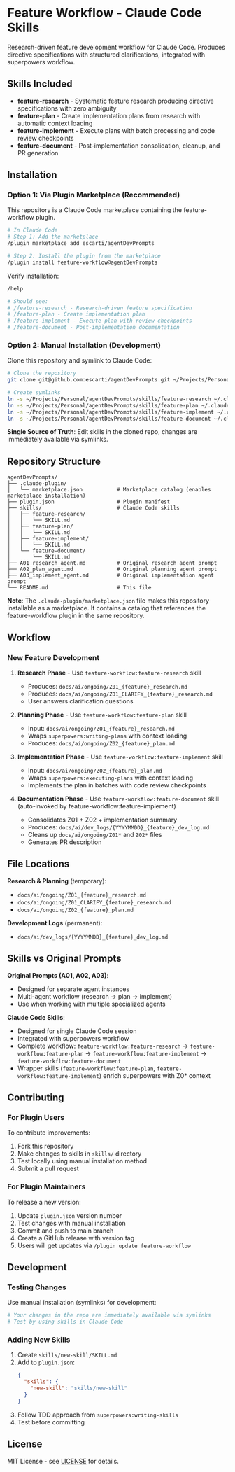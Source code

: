 # Feature Workflow - Claude Code Skills

Research-driven feature development workflow for Claude Code. Produces directive specifications with structured clarifications, integrated with superpowers workflow.

## Skills Included

- **feature-research** - Systematic feature research producing directive specifications with zero ambiguity
- **feature-plan** - Create implementation plans from research with automatic context loading
- **feature-implement** - Execute plans with batch processing and code review checkpoints
- **feature-document** - Post-implementation consolidation, cleanup, and PR generation

## Installation

### Option 1: Via Plugin Marketplace (Recommended)

This repository is a Claude Code marketplace containing the feature-workflow plugin.

```bash
# In Claude Code
# Step 1: Add the marketplace
/plugin marketplace add escarti/agentDevPrompts

# Step 2: Install the plugin from the marketplace
/plugin install feature-workflow@agentDevPrompts
```

Verify installation:
```bash
/help

# Should see:
# /feature-research - Research-driven feature specification
# /feature-plan - Create implementation plan
# /feature-implement - Execute plan with review checkpoints
# /feature-document - Post-implementation documentation
```

### Option 2: Manual Installation (Development)

Clone this repository and symlink to Claude Code:

```bash
# Clone the repository
git clone git@github.com:escarti/agentDevPrompts.git ~/Projects/Personal/agentDevPrompts

# Create symlinks
ln -s ~/Projects/Personal/agentDevPrompts/skills/feature-research ~/.claude/skills/feature-research
ln -s ~/Projects/Personal/agentDevPrompts/skills/feature-plan ~/.claude/skills/feature-plan
ln -s ~/Projects/Personal/agentDevPrompts/skills/feature-implement ~/.claude/skills/feature-implement
ln -s ~/Projects/Personal/agentDevPrompts/skills/feature-document ~/.claude/skills/feature-document
```

**Single Source of Truth**: Edit skills in the cloned repo, changes are immediately available via symlinks.

## Repository Structure

```
agentDevPrompts/
├── .claude-plugin/
│   └── marketplace.json           # Marketplace catalog (enables marketplace installation)
├── plugin.json                    # Plugin manifest
├── skills/                        # Claude Code skills
│   ├── feature-research/
│   │   └── SKILL.md
│   ├── feature-plan/
│   │   └── SKILL.md
│   ├── feature-implement/
│   │   └── SKILL.md
│   └── feature-document/
│       └── SKILL.md
├── A01_research_agent.md          # Original research agent prompt
├── A02_plan_agent.md              # Original planning agent prompt
├── A03_implement_agent.md         # Original implementation agent prompt
└── README.md                      # This file
```

**Note**: The `.claude-plugin/marketplace.json` file makes this repository installable as a marketplace. It contains a catalog that references the feature-workflow plugin in the same repository.

## Workflow

### New Feature Development

1. **Research Phase** - Use `feature-workflow:feature-research` skill
   - Produces: `docs/ai/ongoing/Z01_{feature}_research.md`
   - Produces: `docs/ai/ongoing/Z01_CLARIFY_{feature}_research.md`
   - User answers clarification questions

2. **Planning Phase** - Use `feature-workflow:feature-plan` skill
   - Input: `docs/ai/ongoing/Z01_{feature}_research.md`
   - Wraps `superpowers:writing-plans` with context loading
   - Produces: `docs/ai/ongoing/Z02_{feature}_plan.md`

3. **Implementation Phase** - Use `feature-workflow:feature-implement` skill
   - Input: `docs/ai/ongoing/Z02_{feature}_plan.md`
   - Wraps `superpowers:executing-plans` with context loading
   - Implements the plan in batches with code review checkpoints

4. **Documentation Phase** - Use `feature-workflow:feature-document` skill (auto-invoked by feature-workflow:feature-implement)
   - Consolidates Z01 + Z02 + implementation summary
   - Produces: `docs/ai/dev_logs/{YYYYMMDD}_{feature}_dev_log.md`
   - Cleans up `docs/ai/ongoing/Z01*` and `Z02*` files
   - Generates PR description

## File Locations

**Research & Planning** (temporary):
- `docs/ai/ongoing/Z01_{feature}_research.md`
- `docs/ai/ongoing/Z01_CLARIFY_{feature}_research.md`
- `docs/ai/ongoing/Z02_{feature}_plan.md`

**Development Logs** (permanent):
- `docs/ai/dev_logs/{YYYYMMDD}_{feature}_dev_log.md`

## Skills vs Original Prompts

**Original Prompts (A01, A02, A03)**:
- Designed for separate agent instances
- Multi-agent workflow (research → plan → implement)
- Use when working with multiple specialized agents

**Claude Code Skills**:
- Designed for single Claude Code session
- Integrated with superpowers workflow
- Complete workflow: `feature-workflow:feature-research` → `feature-workflow:feature-plan` → `feature-workflow:feature-implement` → `feature-workflow:feature-document`
- Wrapper skills (`feature-workflow:feature-plan`, `feature-workflow:feature-implement`) enrich superpowers with Z0* context

## Contributing

### For Plugin Users

To contribute improvements:
1. Fork this repository
2. Make changes to skills in `skills/` directory
3. Test locally using manual installation method
4. Submit a pull request

### For Plugin Maintainers

To release a new version:
1. Update `plugin.json` version number
2. Test changes with manual installation
3. Commit and push to main branch
4. Create a GitHub release with version tag
5. Users will get updates via `/plugin update feature-workflow`

## Development

### Testing Changes

Use manual installation (symlinks) for development:
```bash
# Your changes in the repo are immediately available via symlinks
# Test by using skills in Claude Code
```

### Adding New Skills

1. Create `skills/new-skill/SKILL.md`
2. Add to `plugin.json`:
   ```json
   {
     "skills": {
       "new-skill": "skills/new-skill"
     }
   }
   ```
3. Follow TDD approach from `superpowers:writing-skills`
4. Test before committing

## License

MIT License - see [LICENSE](LICENSE) for details.
